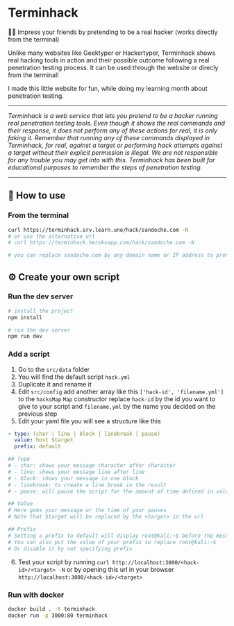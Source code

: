 # Terminhack
👨‍💻 Impress your friends by pretending to be a real hacker (works directly from the terminal)

Unlike many websites like Geektyper or Hackertyper, Terminhack shows real hacking tools in action and their possible outcome following a real penetration testing process. It can be used through the website or direcly from the terminal!

I made this little website for fun, while doing my learning month about penetration testing.

<hr>
<em>Terminhack is a web service that lets you pretend to be a hacker running real penetration testing tools. Even though it shows the real commands and their response, it does not perform any of these actions for real, it is only faking it. Remember that running any of these commands displayed in Terminhack, for real, against a target or performing hack attempts against a target without their explicit permission is illegal. We are not responsible for any trouble you may get into with this.
Terminhack has been built for educational purposes to remember the steps of penetration testing.</em>
<hr>


## 📖 How to use

### From the terminal
```sh
curl https://terminhack.srv.learn.uno/hack/sandoche.com -N
# or use the alternative url
# curl https://terminhack.herokuapp.com/hack/sandoche.com -N

# you can replace sandoche.com by any domain name or IP address to prentend hacking a specific target
```

## ⚙️ Create your own script

### Run the dev server
```sh
# install the project
npm install

# run the dev server
npm run dev
```

### Add a script
1. Go to the `src/data` folder
2. You will find the default script `hack.yml`
3. Duplicate it and rename it
4. Edit `src/config` add another array like this `['hack-id', 'filename.yml']` to the `hacksMap` `Map` constructor replace `hack-id` by the id you want to give to your script and `filename.yml` by the name you decided on the previous step
5. Edit your yaml file you will see a structure like this
```yaml
- type: (char | line | block | linebreak | pause)
  value: host $target
  prefix: default

## Type
# - char: shows your message character after character
# - line: shows your message line after line
# - block: shows your message in one block
# - linebreak: to create a line break in the result
# - pause: will pause the script for the amount of time defined in value

## Value
# Here goes your message or the time of your pauses
# Note that $target will be replaced by the <target> in the url

## Prefix
# Setting a prefix to default will display root@kali:~$ before the message
# You can also put the value of your prefix to replace root@kali:~$
# Or disable it by not specifying prefix
```
6. Test your script by running  `curl http://localhost:3000/<hack-id>/<target> -N` or by opening this url in your browser `http://localhost:3000/<hack-id>/<target>`

### Run with docker
```sh
docker build . -t terminhack
docker run -p 3000:80 terminhack
```
